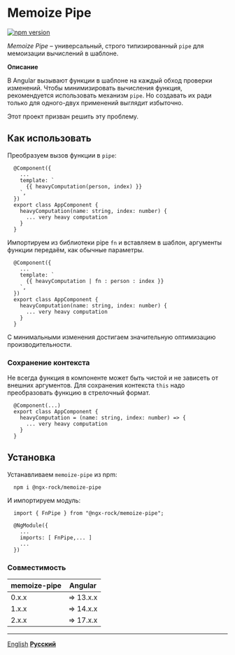# Memoize Pipe
 
[![npm version](https://badge.fury.io/js/@ngx-rock%2Fmemoize-pipe.svg)](https://badge.fury.io/js/@ngx-rock%2Fmemoize-pipe)

*Memoize Pipe* – универсальный, строго типизированный `pipe` для мемоизации вычислений в шаблоне.

**Описание**

В Angular вызывают функции в шаблоне на каждый обход проверки изменений. 
Чтобы минимизировать вычисления функция, рекомендуется использовать механизм `pipe`. 
Но создавать их ради только для одного-двух применений выглядит избыточно.

Этот проект призван решить эту проблему.

## Как использовать

Преобразуем вызов функции в `pipe`:

```
  @Component({
    ...
    template: `
      {{ heavyComputation(person, index) }}
    `,
  })
  export class AppComponent {
    heavyComputation(name: string, index: number) {
      ... very heavy computation
    }
  }
```

Импортируем из библиотеки pipe `fn` и вставляем в шаблон, аргументы функции передаём, как обычные параметры.

```
  @Component({
    ...
    template: `
      {{ heavyComputation | fn : person : index }}
    `,
  })
  export class AppComponent {
    heavyComputation(name: string, index: number) {
      ... very heavy computation
    }
  }
```

С минимальными изменения достигаем значительную оптимизацию производительности.

### Сохранение контекста

Не всегда функция в компоненте может быть чистой и не зависеть от внешних аргументов.
Для сохранения контекста `this` надо преобразовать функцию в стрелочный формат.

```
  @Component(...)
  export class AppComponent {
    heavyComputation = (name: string, index: number) => {
      ... very heavy computation
    }
  }
```

## Установка

Устанавливаем `memoize-pipe` из npm:

```
  npm i @ngx-rock/memoize-pipe
```

И импортируем модуль:

```
  import { FnPipe } from "@ngx-rock/memoize-pipe";

  @NgModule({
    ...
    imports: [ FnPipe,... ]
    ...
  })
```

### Совместимость

| memoize-pipe | Angular   |
|--------------|-----------|
| 0.x.x        | => 13.x.x |
| 1.x.x        | => 14.x.x |
| 2.x.x        | => 17.x.x |

---

[English](README.md) **[Русский](README_RU.md)**
